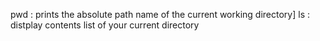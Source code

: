 pwd : prints the absolute path name of the current working directory]
ls : distplay contents list of your current directory

